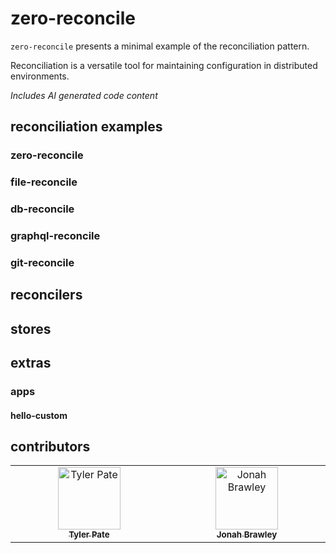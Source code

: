 # zero-reconcile

`zero-reconcile` presents a minimal example of the reconciliation pattern.

Reconciliation is a versatile tool for maintaining configuration in distributed environments.

*Includes AI generated code content*

## reconciliation examples

### zero-reconcile

### file-reconcile

### db-reconcile

### graphql-reconcile

### git-reconcile

## reconcilers

## stores

## extras

### apps

#### hello-custom

## contributors
<!-- ALL-CONTRIBUTORS-LIST:START - Do not remove or modify this section -->
<!-- prettier-ignore-start -->
<!-- markdownlint-disable -->
<table>
  <tbody>
    <tr>
      <td align="center" valign="top" width="14.28%"><a href="https://github.com/TGPSKI"><img src="https://avatars.githubusercontent.com/u/12532803?v=4?s=100" width="100px;" alt="Tyler Pate"/><br /><sub><b>Tyler Pate</b></sub></a><br /></td>
      <td align="center" valign="top" width="14.28%"><a href="https://github.com/jonahbrawley"><img src="https://avatars.githubusercontent.com/u/90429028?v=4?s=100" width="100px;" alt="Jonah Brawley"/><br /><sub><b>Jonah Brawley</b></sub></a><br /></td>
    </tr>
  </tbody>
</table><!-- markdownlint-restore -->
<!-- prettier-ignore-end --><!-- ALL-CONTRIBUTORS-LIST:END -->